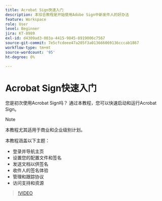 ```yaml
---
title: Acrobat Sign快速入门
description: 本综合教程是开始使用Adobe Sign中新发件人的好办法
feature: Workspace
role: User
level: Beginner
jira: KT-8989
exl-id: d4309ad3-003a-4415-9845-8919006c7567
source-git-commit: 7e5cfcdeee47a205f3a013666069136cccab1867
workflow-type: tm+mt
source-wordcount: '95'
ht-degree: 0%

---
```


# Acrobat Sign快速入门

您是初次使用Acrobat Sign吗？ 通过本教程，您可以快速启动和运行Acrobat Sign。

>[!NOTE]
>
>本教程尤其适用于商业和企业级别计划。

本教程涵盖以下主题：

* 登录并导航主页
* 设置您的配置文件和签名
* 发送文档以供签名
* 收件人的签名体验
* 管理和跟踪协议
* 访问支持和资源

>[!VIDEO](https://video.tv.adobe.com/v/3454393?quality=12&learn=on&hidetitle=true&captions=chi_hans)
